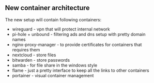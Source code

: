 ## New container architecture 
The new setup will contain following containers:
* wireguard - vpn that will protect internal network 
* pi-hole + unbound - filtering ads and dns setup with pretty domain names
* nginx-proxy-manager - to provide certificates for containers that requires them
* nextcloud - store files
* bitwarden - store passwords
* samba - for file share in the windows style
* flame - just a pretty interface to keep all the links to other containers 
* portainer - visual container management

